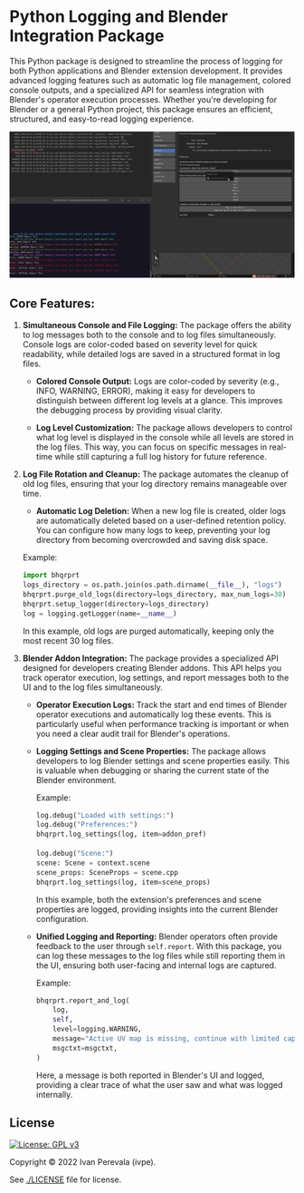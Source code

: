 # Python Logging and Blender Integration Package

This Python package is designed to streamline the process of logging for both Python applications and Blender extension development. It provides advanced logging features such as automatic log file management, colored console outputs, and a specialized API for seamless integration with Blender's operator execution processes. Whether you're developing for Blender or a general Python project, this package ensures an efficient, structured, and easy-to-read logging experience.

![Report and Log](./docs/_static/images/report_and_log.jpg)

## Core Features:

1. **Simultaneous Console and File Logging:**
   The package offers the ability to log messages both to the console and to log files simultaneously. Console logs are color-coded based on severity level for quick readability, while detailed logs are saved in a structured format in log files.

   - **Colored Console Output:**
     Logs are color-coded by severity (e.g., INFO, WARNING, ERROR), making it easy for developers to distinguish between different log levels at a glance. This improves the debugging process by providing visual clarity.
   
   - **Log Level Customization:**
     The package allows developers to control what log level is displayed in the console while all levels are stored in the log files. This way, you can focus on specific messages in real-time while still capturing a full log history for future reference.

2. **Log File Rotation and Cleanup:**
   The package automates the cleanup of old log files, ensuring that your log directory remains manageable over time.

   - **Automatic Log Deletion:**
     When a new log file is created, older logs are automatically deleted based on a user-defined retention policy. You can configure how many logs to keep, preventing your log directory from becoming overcrowded and saving disk space.

   Example:
   ```python
   import bhqrprt
   logs_directory = os.path.join(os.path.dirname(__file__), "logs")
   bhqrprt.purge_old_logs(directory=logs_directory, max_num_logs=30)
   bhqrprt.setup_logger(directory=logs_directory)
   log = logging.getLogger(name=__name__)
   ```

   In this example, old logs are purged automatically, keeping only the most recent 30 log files.

3. **Blender Addon Integration:**
   The package provides a specialized API designed for developers creating Blender addons. This API helps you track operator execution, log settings, and report messages both to the UI and to the log files simultaneously.

   - **Operator Execution Logs:**
     Track the start and end times of Blender operator executions and automatically log these events. This is particularly useful when performance tracking is important or when you need a clear audit trail for Blender's operations.

   - **Logging Settings and Scene Properties:**
     The package allows developers to log Blender settings and scene properties easily. This is valuable when debugging or sharing the current state of the Blender environment.

     Example:
     ```python
     log.debug("Loaded with settings:")
     log.debug("Preferences:")
     bhqrprt.log_settings(log, item=addon_pref)
     
     log.debug("Scene:")
     scene: Scene = context.scene
     scene_props: SceneProps = scene.cpp
     bhqrprt.log_settings(log, item=scene_props)
     ```

     In this example, both the extension's preferences and scene properties are logged, providing insights into the current Blender configuration.

   - **Unified Logging and Reporting:**
     Blender operators often provide feedback to the user through `self.report`. With this package, you can log these messages to the log files while still reporting them in the UI, ensuring both user-facing and internal logs are captured.

     Example:
     ```python
     bhqrprt.report_and_log(
         log,
         self,
         level=logging.WARNING,
         message="Active UV map is missing, continue with limited capabilities",
         msgctxt=msgctxt,
     )
     ```

     Here, a message is both reported in Blender's UI and logged, providing a clear trace of what the user saw and what was logged internally.


## License

[![License: GPL v3](https://img.shields.io/badge/License-GPLv3-blue)](https://www.gnu.org/licenses/gpl-3.0)

Copyright © 2022 Ivan Perevala (ivpe).

See [./LICENSE](./LICENSE) file for license.
